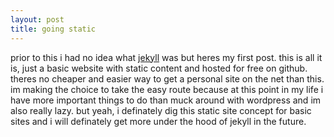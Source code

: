 ```yaml
---
layout: post
title: going static
---
```


prior to this i had no idea what [jekyll](http://www.github.com/jekyll) was but heres my first post. this is all it is, just a basic website with static content and hosted for free on github. theres no cheaper and easier way to get a personal site on the net than this. im making the choice to take the easy route because at this point in my life i have more important things to do than muck around with wordpress and im also really lazy. but yeah, i definately dig this static site concept for basic sites and i will definately get more under the hood of jekyll in the future.
